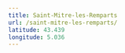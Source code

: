 ```yaml
---
title: Saint-Mitre-les-Remparts
url: /saint-mitre-les-remparts/
latitude: 43.439
longitude: 5.036
---
```

